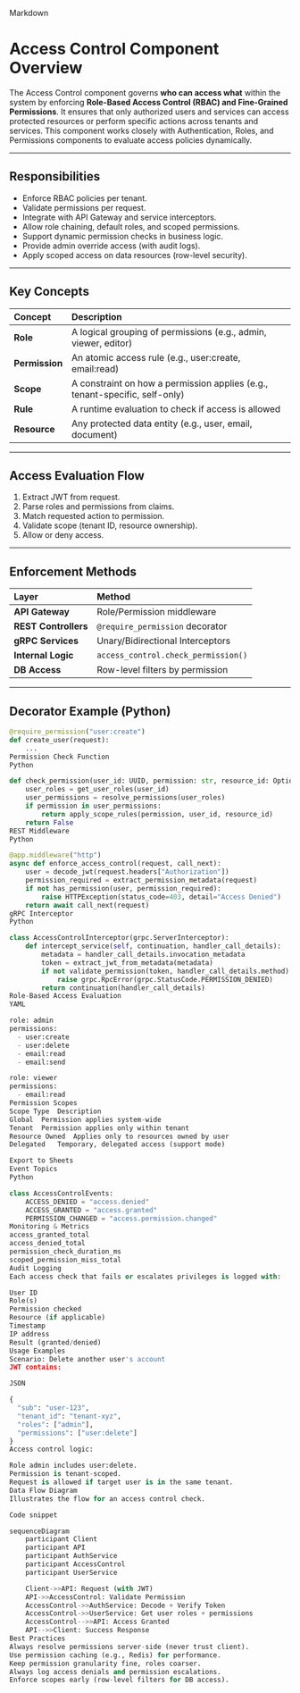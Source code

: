 Markdown

# Access Control Component Overview

The Access Control component governs **who can access what** within the system by enforcing **Role-Based Access Control (RBAC) and Fine-Grained Permissions**. It ensures that only authorized users and services can access protected resources or perform specific actions across tenants and services. This component works closely with Authentication, Roles, and Permissions components to evaluate access policies dynamically.

---

## Responsibilities

* Enforce RBAC policies per tenant.
* Validate permissions per request.
* Integrate with API Gateway and service interceptors.
* Allow role chaining, default roles, and scoped permissions.
* Support dynamic permission checks in business logic.
* Provide admin override access (with audit logs).
* Apply scoped access on data resources (row-level security).

---

## Key Concepts

| Concept    | Description                                              |
| :--------- | :------------------------------------------------------- |
| **Role** | A logical grouping of permissions (e.g., admin, viewer, editor) |
| **Permission** | An atomic access rule (e.g., user:create, email:read)    |
| **Scope** | A constraint on how a permission applies (e.g., tenant-specific, self-only) |
| **Rule** | A runtime evaluation to check if access is allowed         |
| **Resource** | Any protected data entity (e.g., user, email, document)  |

---

## Access Evaluation Flow

1.  Extract JWT from request.
2.  Parse roles and permissions from claims.
3.  Match requested action to permission.
4.  Validate scope (tenant ID, resource ownership).
5.  Allow or deny access.

---

## Enforcement Methods

| Layer            | Method                                     |
| :--------------- | :----------------------------------------- |
| **API Gateway** | Role/Permission middleware                 |
| **REST Controllers** | `@require_permission` decorator            |
| **gRPC Services** | Unary/Bidirectional Interceptors           |
| **Internal Logic** | `access_control.check_permission()`          |
| **DB Access** | Row-level filters by permission            |

---

## Decorator Example (Python)

```python
@require_permission("user:create")
def create_user(request):
    ...
Permission Check Function
Python

def check_permission(user_id: UUID, permission: str, resource_id: Optional[UUID] = None) -> bool:
    user_roles = get_user_roles(user_id)
    user_permissions = resolve_permissions(user_roles)
    if permission in user_permissions:
        return apply_scope_rules(permission, user_id, resource_id)
    return False
REST Middleware
Python

@app.middleware("http")
async def enforce_access_control(request, call_next):
    user = decode_jwt(request.headers["Authorization"])
    permission_required = extract_permission_metadata(request)
    if not has_permission(user, permission_required):
        raise HTTPException(status_code=403, detail="Access Denied")
    return await call_next(request)
gRPC Interceptor
Python

class AccessControlInterceptor(grpc.ServerInterceptor):
    def intercept_service(self, continuation, handler_call_details):
        metadata = handler_call_details.invocation_metadata
        token = extract_jwt_from_metadata(metadata)
        if not validate_permission(token, handler_call_details.method):
            raise grpc.RpcError(grpc.StatusCode.PERMISSION_DENIED)
        return continuation(handler_call_details)
Role-Based Access Evaluation
YAML

role: admin
permissions:
  - user:create
  - user:delete
  - email:read
  - email:send

role: viewer
permissions:
  - email:read
Permission Scopes
Scope Type	Description
Global	Permission applies system-wide
Tenant	Permission applies only within tenant
Resource Owned	Applies only to resources owned by user
Delegated	Temporary, delegated access (support mode)

Export to Sheets
Event Topics
Python

class AccessControlEvents:
    ACCESS_DENIED = "access.denied"
    ACCESS_GRANTED = "access.granted"
    PERMISSION_CHANGED = "access.permission.changed"
Monitoring & Metrics
access_granted_total
access_denied_total
permission_check_duration_ms
scoped_permission_miss_total
Audit Logging
Each access check that fails or escalates privileges is logged with:

User ID
Role(s)
Permission checked
Resource (if applicable)
Timestamp
IP address
Result (granted/denied)
Usage Examples
Scenario: Delete another user's account
JWT contains:

JSON

{
  "sub": "user-123",
  "tenant_id": "tenant-xyz",
  "roles": ["admin"],
  "permissions": ["user:delete"]
}
Access control logic:

Role admin includes user:delete.
Permission is tenant-scoped.
Request is allowed if target user is in the same tenant.
Data Flow Diagram
Illustrates the flow for an access control check.

Code snippet

sequenceDiagram
    participant Client
    participant API
    participant AuthService
    participant AccessControl
    participant UserService

    Client->>API: Request (with JWT)
    API->>AccessControl: Validate Permission
    AccessControl->>AuthService: Decode + Verify Token
    AccessControl->>UserService: Get user roles + permissions
    AccessControl-->>API: Access Granted
    API-->>Client: Success Response
Best Practices
Always resolve permissions server-side (never trust client).
Use permission caching (e.g., Redis) for performance.
Keep permission granularity fine, roles coarser.
Always log access denials and permission escalations.
Enforce scopes early (row-level filters for DB access).
